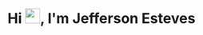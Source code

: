 <h1 align="left">Hi <img src="https://raw.githubusercontent.com/kaueMarques/kaueMarques/master/hi.gif" width="30px">, I'm Jefferson Esteves</h1>

<!--
**JeffEsteves/jeffesteves** is a ✨ _special_ ✨ repository because its `README.md` (this file) appears on your GitHub profile.

Here are some ideas to get you started:

- 🔭 I’m currently working on ...
- 🌱 I’m currently learning ...
- 👯 I’m looking to collaborate on ...
- 🤔 I’m looking for help with ...
- 💬 Ask me about ...
- 📫 How to reach me: ...
- 😄 Pronouns: ...
- ⚡ Fun fact: ...
-->
